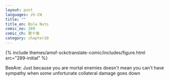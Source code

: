 ```yaml
---
layout: post
languages: zh-CN
title: ""
title_en: Bola Nuts
comic_no: 289
comic_ch: 第十章
category: chapter10
---
```

{% include themes/amsf-sckctranslate-comic/includes/figure.html src="289-initial" %}

BeeAre: Just because you are mortal enemies doesn't mean you can't have sympathy when some unfortunate collateral damage goes down
